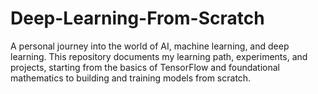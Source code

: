 # Deep-Learning-From-Scratch
A personal journey into the world of AI, machine learning, and deep learning. This repository documents my learning path, experiments, and projects, starting from the basics of TensorFlow and foundational mathematics to building and training models from scratch.
